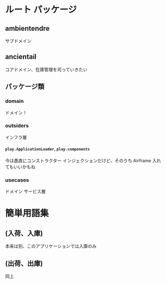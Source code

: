 # ルート パッケージ
## ambientendre
サブドメイン

## ancientail
コアドメイン、在庫管理を司っていきたい
  
## パッケージ類
### domain
ドメイン！

### outsiders
インフラ層

#### `play.ApplicationLoader`, `play.components`
今は愚直にコンストラクター インジェクションだけど、そのうち Airframe 入れてもいいかもね

### usecases
ドメイン サービス層

# 簡単用語集
## (入荷、入庫)
本来は別、このアプリケーションでは入庫のみ

## (出荷、出庫)
同上
